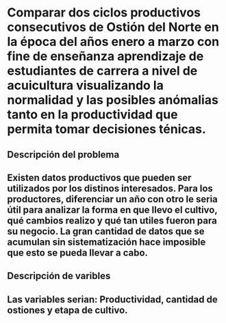 # Comparar dos ciclos productivos consecutivos de Ostión del Norte en la época del años enero a marzo con fine de enseñanza aprendizaje de estudiantes de carrera a nivel de acuicultura visualizando la normalidad y las posibles anómalias tanto en la productividad que permita tomar decisiones ténicas.
## Descripción del problema
## Existen datos productivos que pueden ser utilizados por los distinos interesados. Para los productores, diferenciar un año con otro le seria útil para analizar la forma en que llevo el cultivo, qué cambios realizo y qué tan utiles fueron para su negocio. La gran cantidad de datos que se acumulan sin sistematización hace imposible que esto se pueda llevar a cabo.
## Descripción de varibles
## Las variables serian: Productividad, cantidad de ostiones y etapa de cultivo.
